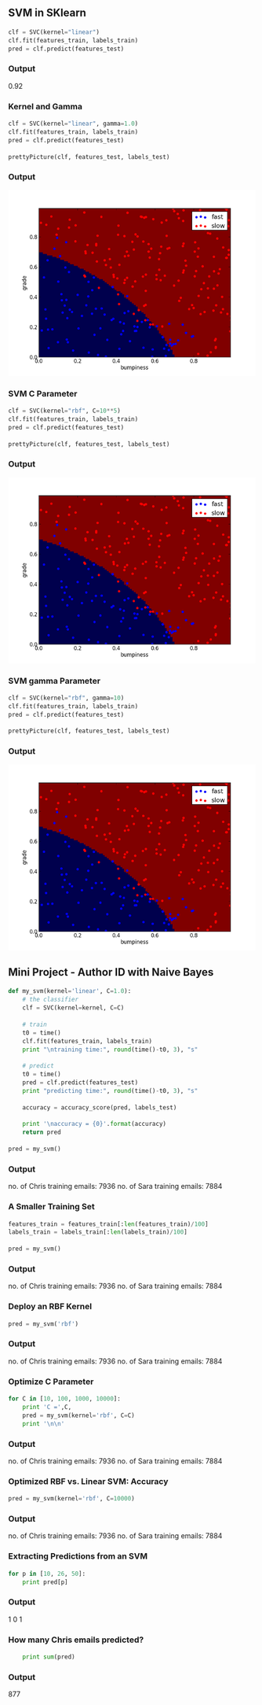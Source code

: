 ## SVM in SKlearn

```python
clf = SVC(kernel="linear")
clf.fit(features_train, labels_train)
pred = clf.predict(features_test)
```

### Output
0.92


### Kernel and Gamma
```python
clf = SVC(kernel="linear", gamma=1.0)
clf.fit(features_train, labels_train)
pred = clf.predict(features_test)

prettyPicture(clf, features_test, labels_test)
```
### Output
![alt text](https://github.com/yasirtaher/machine-learning/blob/master/Udacity_Intro_to_Machine_Learning/Quiz/%231-Naive_Bayes/01-GaussianNB_Deployment_on_Terrain_Data/test.png?raw=true "Logo Title Text 1")

### SVM C Parameter
```python
clf = SVC(kernel="rbf", C=10**5)
clf.fit(features_train, labels_train)
pred = clf.predict(features_test)

prettyPicture(clf, features_test, labels_test)

```

### Output
![alt text](https://github.com/yasirtaher/machine-learning/blob/master/Udacity_Intro_to_Machine_Learning/Quiz/%231-Naive_Bayes/01-GaussianNB_Deployment_on_Terrain_Data/test.png?raw=true "Logo Title Text 1")


### SVM gamma Parameter
```python
clf = SVC(kernel="rbf", gamma=10)
clf.fit(features_train, labels_train)
pred = clf.predict(features_test)

prettyPicture(clf, features_test, labels_test)
```

### Output
![alt text](https://github.com/yasirtaher/machine-learning/blob/master/Udacity_Intro_to_Machine_Learning/Quiz/%231-Naive_Bayes/01-GaussianNB_Deployment_on_Terrain_Data/test.png?raw=true "Logo Title Text 1")


## Mini Project - Author ID with Naive Bayes

```python
def my_svm(kernel='linear', C=1.0):
    # the classifier
    clf = SVC(kernel=kernel, C=C)

    # train
    t0 = time()
    clf.fit(features_train, labels_train)
    print "\ntraining time:", round(time()-t0, 3), "s"

    # predict
    t0 = time()
    pred = clf.predict(features_test)
    print "predicting time:", round(time()-t0, 3), "s"

    accuracy = accuracy_score(pred, labels_test)

    print '\naccuracy = {0}'.format(accuracy)
    return pred

pred = my_svm()
```

### Output
no. of Chris training emails: 7936
no. of Sara training emails: 7884

### A Smaller Training Set

```python
features_train = features_train[:len(features_train)/100]
labels_train = labels_train[:len(labels_train)/100]

pred = my_svm()
```

### Output
no. of Chris training emails: 7936
no. of Sara training emails: 7884

### Deploy an RBF Kernel

```python
pred = my_svm('rbf')
```

### Output
no. of Chris training emails: 7936
no. of Sara training emails: 7884

### Optimize C Parameter

```python
for C in [10, 100, 1000, 10000]:
    print 'C =',C,
    pred = my_svm(kernel='rbf', C=C)
    print '\n\n'
```

### Output
no. of Chris training emails: 7936
no. of Sara training emails: 7884

### Optimized RBF vs. Linear SVM: Accuracy

```python
pred = my_svm(kernel='rbf', C=10000)
```

### Output
no. of Chris training emails: 7936
no. of Sara training emails: 7884

### Extracting Predictions from an SVM

```python
for p in [10, 26, 50]:
    print pred[p]
```

### Output
1
0
1

### How many Chris emails predicted?

```python
    print sum(pred)
```

### Output
877
